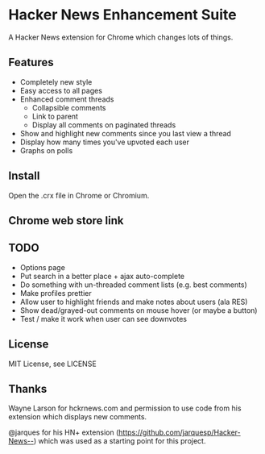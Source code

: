 Hacker News Enhancement Suite
=============================

A Hacker News extension for Chrome which changes lots of things.

Features
--------
* Completely new style
* Easy access to all pages
* Enhanced comment threads
  * Collapsible comments
  * Link to parent
  * Display all comments on paginated threads
* Show and highlight new comments since you last view a thread
* Display how many times you've upvoted each user
* Graphs on polls

Install
-------
Open the .crx file in Chrome or Chromium.

Chrome web store link
---------------------

TODO
----
* Options page
* Put search in a better place + ajax auto-complete
* Do something with un-threaded comment lists (e.g. best comments)
* Make profiles prettier
* Allow user to highlight friends and make notes about users (ala RES)
* Show dead/grayed-out comments on mouse hover (or maybe a button)
* Test / make it work when user can see downvotes

License
-------
MIT License, see LICENSE

Thanks
------
Wayne Larson for hckrnews.com and permission to use code from his extension which displays new comments.

@jarques for his HN+ extension (https://github.com/jarquesp/Hacker-News--) which was used as a starting point for this project.

